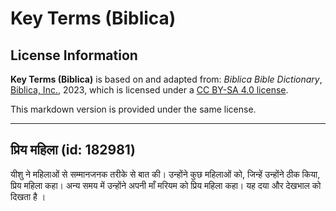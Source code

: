 # Key Terms (Biblica)

## License Information

**Key Terms (Biblica)** is based on and adapted from: _Biblica Bible Dictionary_, [Biblica, Inc.](https://www.biblica.com/), 2023, which is licensed under a [CC BY-SA 4.0 license](https://creativecommons.org/licenses/by-sa/4.0/legalcode.en).

This markdown version is provided under the same license.



--------------------------------

## प्रिय महिला (id: 182981)

यीशु ने महिलाओं से सम्मानजनक तरीके से बात की। उन्होंने कुछ महिलाओं को, जिन्हें उन्होंने ठीक किया, प्रिय महिला कहा। अन्य समय में उन्होंने अपनी माँ मरियम को प्रिय महिला कहा। यह दया और देखभाल को दिखता है ।



